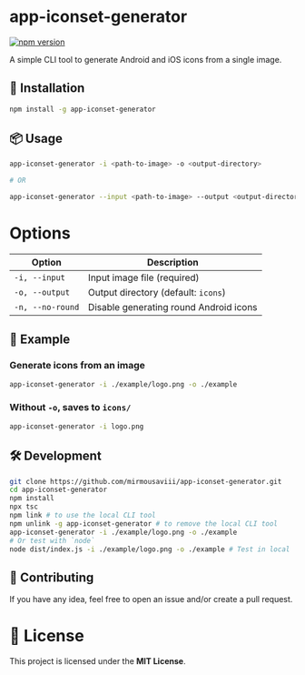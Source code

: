 # app-iconset-generator

[![npm version](https://img.shields.io/npm/v/app-iconset-generator.svg)](https://www.npmjs.com/package/app-iconset-generator)

A simple CLI tool to generate Android and iOS icons from a single image.


## 🚀 Installation
```sh
npm install -g app-iconset-generator
```

## 📦 Usage
```sh
app-iconset-generator -i <path-to-image> -o <output-directory>

# OR

app-iconset-generator --input <path-to-image> --output <output-directory>
```

# Options

| Option           | Description                          |
|-----------------|----------------------------------|
| `-i, --input`  | Input image file (required)     |
| `-o, --output` | Output directory (default: `icons`) |
| `-n, --no-round` | Disable generating round Android icons |


## 📌 Example

### Generate icons from an image
```sh
app-iconset-generator -i ./example/logo.png -o ./example
```

###  Without `-o`, saves to `icons/`
```sh
app-iconset-generator -i logo.png
```

## 🛠 Development

```sh
git clone https://github.com/mirmousaviii/app-iconset-generator.git
cd app-iconset-generator
npm install
npx tsc
npm link # to use the local CLI tool
npm unlink -g app-iconset-generator # to remove the local CLI tool
app-iconset-generator -i ./example/logo.png -o ./example
# Or test with `node`
node dist/index.js -i ./example/logo.png -o ./example # Test in local
```

## 🤝 Contributing

If you have any idea, feel free to open an issue and/or create a pull request.

# 📜 License

This project is licensed under the **MIT License**. 

